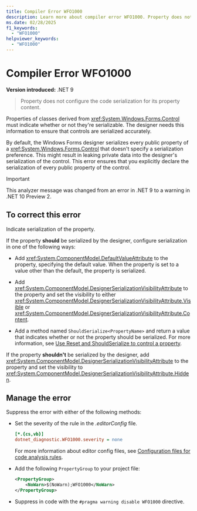```yaml
---
title: Compiler Error WFO1000
description: Learn more about compiler error WFO1000. Property does not configure the code serialization for its content.
ms.date: 02/28/2025
f1_keywords:
  - "WFO1000"
helpviewer_keywords:
  - "WFO1000"
---
```


# Compiler Error WFO1000

**Version introduced:** .NET 9

> Property does not configure the code serialization for its property content.

Properties of classes derived from <xref:System.Windows.Forms.Control> must indicate whether or not they're serializable. The designer needs this information to ensure that controls are serialized accurately.

By default, the Windows Forms designer serializes every public property of a <xref:System.Windows.Forms.Control> that doesn't specify a serialization preference. This might result in leaking private data into the designer's serialization of the control. This error ensures that you explicitly declare the serialization of every public property of the control.

> [!IMPORTANT]
> This analyzer message was changed from an error in .NET 9 to a warning in .NET 10 Preview 2.

## To correct this error

Indicate serialization of the property.

If the property **should** be serialized by the designer, configure serialization in one of the following ways:

- Add <xref:System.ComponentModel.DefaultValueAttribute> to the property, specifying the default value. When the property is set to a value other than the default, the property is serialized.

- Add <xref:System.ComponentModel.DesignerSerializationVisibilityAttribute> to the property and set the visibility to either <xref:System.ComponentModel.DesignerSerializationVisibilityAttribute.Visible> or <xref:System.ComponentModel.DesignerSerializationVisibilityAttribute.Content>.

- Add a method named `ShouldSerialize<PropertyName>` and return a value that indicates whether or not the property should be serialized. For more information, see [Use Reset and ShouldSerialize to control a property](../controls-design/how-to-designer-properties-shouldserialize-reset.md).

If the property **shouldn't** be serialized by the designer, add <xref:System.ComponentModel.DesignerSerializationVisibilityAttribute> to the property and set the visibility to <xref:System.ComponentModel.DesignerSerializationVisibilityAttribute.Hidden>.

## Manage the error

Suppress the error with either of the following methods:

- Set the severity of the rule in the _.editorConfig_ file.

  ```ini
  [*.{cs,vb}]
  dotnet_diagnostic.WFO1000.severity = none
  ```

  For more information about editor config files, see [Configuration files for code analysis rules](/dotnet/fundamentals/code-analysis/configuration-files).

- Add the following `PropertyGroup` to your project file:

  ```xml
  <PropertyGroup>
      <NoWarn>$(NoWarn);WFO1000</NoWarn>
  </PropertyGroup>
  ```

- Suppress in code with the `#pragma warning disable WFO1000` directive.
